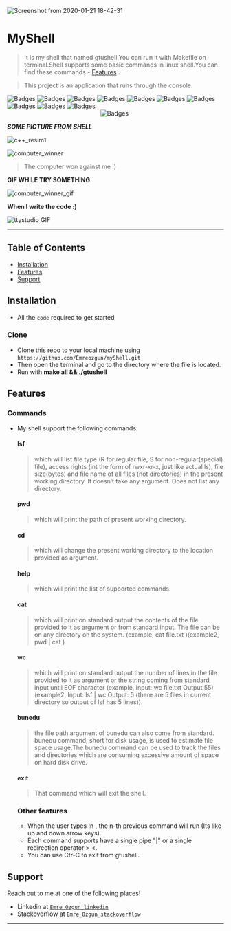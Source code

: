 ![Screenshot from 2020-01-21 18-42-31](https://user-images.githubusercontent.com/30092986/72819411-4470a400-3c7e-11ea-9318-5e1f3927d31e.png)
# MyShell

> It is my shell that named gtushell.You can run it with Makefile on terminal.Shell supports some basic commands in linux shell.You can find these commands - [Features](#features) . 

> This project is an application that runs through the console.

![Badges](https://img.shields.io/badge/linux-shell-green) 
![Badges](https://img.shields.io/badge/shell-commands-lightgrey)
![Badges](https://img.shields.io/badge/love-coding-black.svg)
![Badges](https://img.shields.io/badge/core-dumped-red)
![Badges](https://img.shields.io/badge/lsf-wc-yellow)
![Badges](https://img.shields.io/badge/build-passing-succes.svg)
![Badges](https://img.shields.io/badge/test-success-success.svg)
![Badges](https://img.shields.io/badge/computer-science-critical.svg)
![Badges](https://img.shields.io/badge/love-linux-yellow.svg)
![Badges](https://img.shields.io/badge/coding-life-red.svg)
&nbsp;&nbsp;&nbsp;&nbsp;&nbsp;&nbsp;&nbsp;&nbsp;&nbsp;&nbsp;&nbsp;&nbsp;&nbsp;&nbsp;&nbsp;&nbsp;&nbsp;&nbsp;&nbsp;&nbsp;&nbsp;&nbsp;&nbsp;&nbsp;&nbsp;&nbsp;&nbsp;&nbsp;&nbsp;&nbsp;&nbsp;&nbsp;&nbsp;&nbsp;&nbsp;&nbsp;&nbsp;&nbsp;&nbsp;&nbsp;&nbsp;&nbsp;&nbsp;
&nbsp;&nbsp;&nbsp;&nbsp;&nbsp;&nbsp;&nbsp;&nbsp;&nbsp;&nbsp;&nbsp;&nbsp;&nbsp;&nbsp;&nbsp;&nbsp;&nbsp;&nbsp;&nbsp;&nbsp;&nbsp;&nbsp;&nbsp;&nbsp;&nbsp;&nbsp;&nbsp;&nbsp;&nbsp;&nbsp;&nbsp;&nbsp;&nbsp;&nbsp;&nbsp;&nbsp;&nbsp;&nbsp;&nbsp;&nbsp;&nbsp;&nbsp;&nbsp;
&nbsp;&nbsp;&nbsp;&nbsp;&nbsp;&nbsp;&nbsp;&nbsp;&nbsp;&nbsp;
![Badges](https://img.shields.io/badge/open-source-blueviolet.svg)

***SOME PICTURE FROM SHELL***

![c++_resim1](https://user-images.githubusercontent.com/30092986/61188982-9f05c380-a68f-11e9-953a-0704a5341122.png)

![computer_winner](https://user-images.githubusercontent.com/30092986/61189139-c3fb3600-a691-11e9-8b0f-97a7830c934e.png)
> The computer won against me :)

**GIF WHILE TRY SOMETHING**

![computer_winner_gif](https://user-images.githubusercontent.com/30092986/61189238-53551900-a693-11e9-88de-9263d8ace039.gif)

**When I write the code :)**

![ttystudio GIF](https://media.giphy.com/media/KfwyWfTwMu1FG0XhO8/source.gif)

---

## Table of Contents

- [Installation](#installation)
- [Features](#features)
- [Support](#support)

## Installation

- All the `code` required to get started

### Clone

- Clone this repo to your local machine using `https://github.com/Emreozgun/myShell.git`
- Then open the terminal and go to the directory where the file is located.
- Run with **make all && ./gtushell** 


## Features
  ### Commands 
- My shell support the following commands:
  #### lsf
  >which will list file type (R for regular file, S for non-regular(special) file), access rights (int the
  form of rwxr-xr-x, just like actual ls), file size(bytes) and file name of all files (not directories) in
  the present working directory. It doesn’t take any argument. Does not list any directory.
  #### pwd
  > which will print the path of present working directory.
  #### cd
  > which will change the present working directory to the location provided as argument.
  #### help 
  > which will print the list of supported commands.
  #### cat 
  > which will print on standard output the contents of the file provided to it as argument or from
  standard input. The file can be on any directory on the system. (example, cat file.txt )(example2,
  pwd | cat )
  #### wc 
  > which will print on standard output the number of lines in the file provided to it as argument
  or the string coming from standard input until EOF character (example, Input: wc file.txt Output:55)
  (example2, Input: lsf | wc Output: 5 (there are 5 files in current directory so output of lsf has 5
  lines)).
  #### bunedu 
  > the file path argument of bunedu can also come from standard. bunedu command, short for disk usage, is used to estimate   file space usage.The bunedu command can be used to track the files and directories which are consuming excessive amount of   space on hard disk drive.
  #### exit 
  > That command which will exit the shell.

  ### Other features 
  - When the user types !n , the n-th previous command will run (Its like up and down arrow keys).
  - Each command supports have a single pipe "|" or a single redirection operator > <.
  - You can use Ctr-C to exit from gtushell.


  
## Support

Reach out to me at one of the following places!

- Linkedin at <a href="https://www.linkedin.com/in/emre-ozgun" target="_blank">`Emre_Ozgun_linkedin`</a>
- Stackoverflow at <a href="https://stackoverflow.com/users/12690037/emre-ozgun" target="_blank">`Emre_Ozgun_stackoverflow`</a>

---

